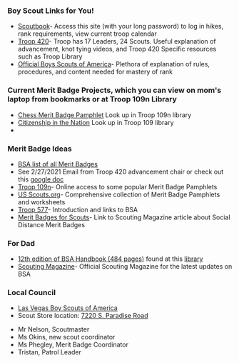 
### Boy Scout Links for You!

- [Scoutbook](https://scoutbook.scouting.org/)- Access this site (with your long password) to log in hikes, rank requirements, view current troop calendar 
- [Troop 420](https://www.hendersontroop420.com)- Troop has 17 Leaders, 24 Scouts.  Useful explanation of advancement, knot tying videos, and Troop 420 Specific resources such as Troop Library
- [Official Boys Scouts of America](https://www.scouting.org)- Plethora of explanation of rules, procedures, and content needed for mastery of rank

### Current Merit Badge Projects, which you can view on mom's laptop from bookmarks or at Troop 109n Library
- [Chess Merit Badge Pamphlet](https://www.troop109nj.com/merit-badge-library/) Look up in Troop 109n library
- [Citizenship in the Nation](https://www.troop109nj.com/merit-badge-library/) Look up in Troop 109 library
- 
### Merit Badge Ideas
- [BSA list of all Merit Badges](https://www.scouting.org/programs/scouts-bsa/advancement-and-awards/merit-badges/)
- See 2/27/2021 Email from Troop 420 advancement chair or check out this [google doc](https://docs.google.com/document/d/11AoJ3qKQTUqAOqeT2D6Zb2Sn4_PGM4oJm6KCUD0VNsw/edit)
- [Troop 109n](https://www.troop109nj.com/merit-badge-library/)- Online access to some popular Merit Badge Pamphlets
- [US Scouts.org](http://usscouts.org/mb/worksheets/list.asp)- Comprehensive collection of Merit Badge Pamphlets and worksheets
- [Troop 577](https://troop577wichita.weebly.com)- Introduction and links to BSA
- [Merit Badges for Scouts](https://blog.scoutingmagazine.org/2020/03/20/merit-badges-for-social-distancing)- Link to Scouting Magazine article about Social Distance Merit Badges

### For Dad

- [12th edition of BSA Handbook (484 pages)](https://app.box.com/s/jh6w0v5yz4e1rl1nr1zg-) found at this [library](https://troop501.net/library/)
- [Scouting Magazine](https://scoutingmagazine.org/)- Official Scouting Magazine for the latest updates on BSA 

### Local Council 
- [Las Vegas Boy Scouts of America](https://lvacbsa.org/) 
- Scout Store location: [7220 S. Paradise Road](https://lvacbsa.org/trading-post/)
 

* Mr Nelson, Scoutmaster
* Ms Okins, new scout coordinator
* Ms Phegley, Merit Badge Coordinator
* Tristan, Patrol Leader




